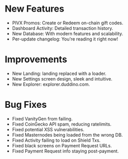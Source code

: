 # New Features
- PIVX Promos: Create or Redeem on-chain gift codes.
- Dashboard Activity: Detailed transaction history.
- New Database: With modern features and scalability.
- Per-update changelog: You're reading it right now!

# Improvements
- New Landing: landing replaced with a loader.
- New Settings screen design, sleek and intuitive.
- New Explorer: explorer.duddino.com.

# Bug Fixes
- Fixed VanityGen from failing.
- Fixed CoinGecko API spam, reducing ratelimits.
- Fixed potential XSS vulnerabilities.
- Fixed Masternodes being loaded from the wrong DB.
- Fixed Activity failing to load on Shield Txs.
- Fixed black screens on Payment Request URLs.
- Fixed Payment Request info staying post-payment.